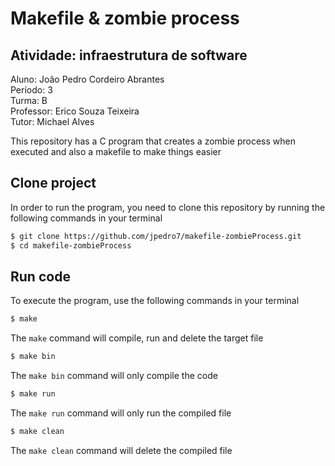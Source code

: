 # Makefile & zombie process

## Atividade: infraestrutura de software
Aluno: João Pedro Cordeiro Abrantes  
Período: 3  
Turma: B  
Professor: Erico Souza Teixeira  
Tutor: Michael Alves  

This repository has a C program that creates a zombie process when executed and also a makefile to make things easier

## Clone project

In order to run the program, you need to clone this repository by running the following commands in your terminal

```bash
$ git clone https://github.com/jpedro7/makefile-zombieProcess.git
$ cd makefile-zombieProcess
```

## Run code

To execute the program, use the following commands in your terminal

```bash
$ make
```
The `make` command will compile, run and delete the target file

```bash
$ make bin
```
The `make bin` command will only compile the code

```bash
$ make run
```
The `make run` command will only run the compiled file

```bash
$ make clean
```
The `make clean` command will delete the compiled file